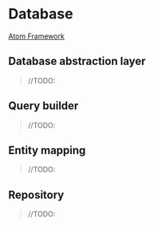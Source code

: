 # Database

[Atom Framework](Index.md)


## Database abstraction layer

> //TODO: 

## Query builder

> //TODO:

## Entity mapping

> //TODO:

## Repository

> //TODO:

